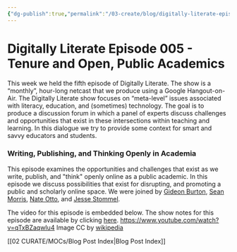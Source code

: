 ```yaml
---
{"dg-publish":true,"permalink":"/03-create/blog/digitally-literate-episode-005-tenure-and-open-public-academics/","title":"Digitally Literate (DL) Episode 005 - Tenure and Open, Public Academics","tags":["digitally-literate","open-source"]}
---
```


# Digitally Literate Episode 005 - Tenure and Open, Public Academics

This week we held the fifth episode of Digitally Literate. The show is a “monthly”, hour-long netcast that we produce using a Google Hangout-on-Air. The Digitally Literate show focuses on “meta-level” issues associated with literacy, education, and (sometimes) technology. The goal is to produce a discussion forum in which a panel of experts discuss challenges and opportunities that exist in these intersections within teaching and learning. In this dialogue we try to provide some context for smart and savvy educators and students.

### Writing, Publishing, and Thinking Openly in Academia

This episode examines the opportunities and challenges that exist as we write, publish, and "think" openly online as a public academic. In this episode we discuss possibilities that exist for disrupting, and promoting a public and scholarly online space. We were joined by [Gideon Burton](https://plus.google.com/+GideonBurton/posts), [Sean Morris](https://plus.google.com/+SeanMorrisPortland/posts), [Nate Otto](https://plus.google.com/+NateOtto/posts), and [Jesse Stommel](https://plus.google.com/+JesseStommel/posts).

The video for this episode is embedded below. The show notes for this episode are available by clicking [here](https://docs.google.com/document/d/1p16ux9rUJLE8cc-EYOI-pCsqsVg65dBWF24SriTZS14/edit). https://www.youtube.com/watch?v=qTxBZaqwIu4 Image CC by [wikipedia](http://en.wikipedia.org/wiki/Portal:Computer_science/Featured_article/4)

[[02 CURATE/MOCs/Blog Post Index\|Blog Post Index]]